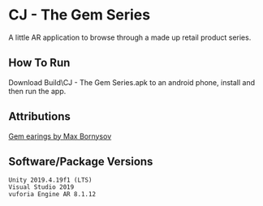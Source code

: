 # CJ - The Gem Series

A little AR application to browse through a made up retail product series.

## How To Run

Download Build\CJ - The Gem Series.apk to an android phone, install and then run the app.

## Attributions

[Gem earings by Max Bornysov](https://assetstore.unity.com/packages/3d/props/earrings-with-gem-177313)

## Software/Package Versions

	Unity 2019.4.19f1 (LTS)
	Visual Studio 2019
	vuforia Engine AR 8.1.12
